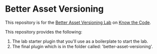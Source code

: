 # Better Asset Versioning

This repository is for the [Better Asset Versioning Lab](https://knowthecode.io/labs/better-asset-versioning) on [Know the Code](https://KnowTheCode.io).

This repository provides the following:

1. The lab starter plugin that you'll use as a boilerplate to start the lab.
2. The final plugin which is in the folder called: 'better-asset-versioning'.
